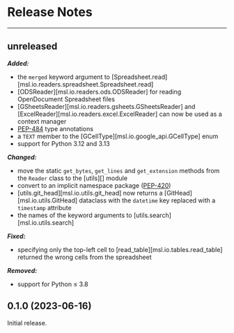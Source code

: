 # Release Notes

---

## unreleased

***Added:***

- the `merged` keyword argument to [Spreadsheet.read][msl.io.readers.spreadsheet.Spreadsheet.read]
- [ODSReader][msl.io.readers.ods.ODSReader] for reading OpenDocument Spreadsheet files
- [GSheetsReader][msl.io.readers.gsheets.GSheetsReader] and [ExcelReader][msl.io.readers.excel.ExcelReader] can now be used as a context manager
- [PEP-484](https://peps.python.org/pep-0484/) type annotations
- a `TEXT` member to the [GCellType][msl.io.google_api.GCellType] enum
- support for Python 3.12 and 3.13

***Changed:***

- move the static `get_bytes`, `get_lines` and `get_extension` methods from the `Reader` class to the [utils][] module
- convert to an implicit namespace package ([PEP-420](https://peps.python.org/pep-0420/))
- [utils.git_head][msl.io.utils.git_head] now returns a [GitHead][msl.io.utils.GitHead] dataclass with the `datetime` key replaced with a `timestamp` attribute
- the names of the keyword arguments to [utils.search][msl.io.utils.search]

***Fixed:***

- specifying only the top-left cell to [read_table][msl.io.tables.read_table] returned the wrong cells from the spreadsheet

***Removed:***

- support for Python &le; 3.8

## 0.1.0 (2023-06-16)

Initial release.
